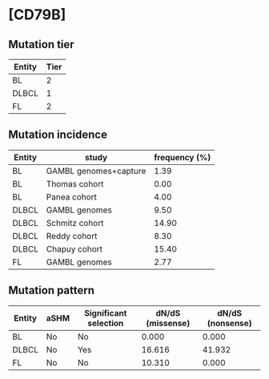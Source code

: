 # [CD79B]

## Mutation tier

|Entity|Tier|
|------|----|
|BL    |2   |
|DLBCL |1   |
|FL    |2   |

## Mutation incidence

|Entity|study                |frequency (%)|
|------|---------------------|-------------|
|BL    |GAMBL genomes+capture| 1.39        |
|BL    |Thomas cohort        | 0.00        |
|BL    |Panea cohort         | 4.00        |
|DLBCL |GAMBL genomes        | 9.50        |
|DLBCL |Schmitz cohort       |14.90        |
|DLBCL |Reddy cohort         | 8.30        |
|DLBCL |Chapuy cohort        |15.40        |
|FL    |GAMBL genomes        | 2.77        |

## Mutation pattern

|Entity|aSHM|Significant selection|dN/dS (missense)|dN/dS (nonsense)|
|------|----|---------------------|----------------|----------------|
|BL    |No  |No                   | 0.000          | 0.000          |
|DLBCL |No  |Yes                  |16.616          |41.932          |
|FL    |No  |No                   |10.310          | 0.000          |

